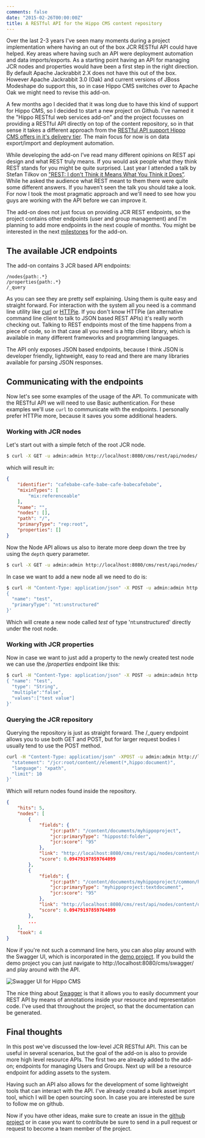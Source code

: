 ```yaml
---
comments: false
date: "2015-02-26T00:00:00Z"
title: A RESTful API for the Hippo CMS content repository
---
```


Over the last 2-3 years I've seen many moments during a project implementation where having an out of the box JCR RESTful API could have helped. Key areas where having such an API were deployment automation and data imports/exports. As a starting point having an API for managing JCR nodes and properties would have been a first step in the right direction. By default Apache Jackrabbit 2.X does not have this out of the box. However Apache Jackrabbit 3.0 (Oak) and current versions of JBoss Modeshape do support this, so in case Hippo CMS switches over to Apache Oak we might need to revise this add-on.

A few months ago I decided that it was long due to have this kind of support for Hippo CMS, so I decided to start a new project on Github. I’ve named it the "Hippo RESTful web services add-on” and the project focusses on providing a RESTful API directly on top of the content repository, so in that sense it takes a different approach from the [RESTful API support Hippo CMS offers in it's delivery tier](http://www.onehippo.org/library/concepts/rest/restful-jax-rs-component-support-in-hst-2.html). The main focus for now is on data export/import and deployment automation.

While developing the add-on I’ve read many different opinions on REST api design and what REST truly means. If you would ask people what they think REST stands for you might be quite surprised. Last year I attended a talk by Stefan Tilkov on ["REST: I don't Think it Means What You Think it Does”](https://www.youtube.com/watch?v=pspy1H6A3FM). While he asked the audience what REST meant to them there were quite some different answers. If you haven’t seen the talk you should take a look. For now I took the most pragmatic approach and we'll need to see how you guys are working with the API before we can improve it.

The add-on does not just focus on providing JCR REST endpoints, so the project contains other endpoints (user and group management) and I'm planning to add more endpoints in the next couple of months. You might be interested in the next [milestones](https://github.com/jreijn/hippo-addon-restful-webservices/milestones) for the add-on.

## The available JCR endpoints

The add-on contains 3 JCR based API endpoints:

```
/nodes{path:.*}
/properties{path:.*}
/_query
```  

As you can see they are pretty self explaining. Using them is quite easy and straight forward. For interaction with the system all you need is a command line utility like [curl](http://en.wikipedia.org/wiki/CURL) or [HTTPie](http://httpie.org). If you don't know HTTPie (an alternative command line client to talk to JSON based REST APIs) it's really worth checking out. Talking to REST endpoints most of the time happens from a piece of code, so in that case all you need is a http client library, which is available in many different frameworks and programming languages.

The API only exposes JSON based endpoints, because I think JSON is developer friendly, lightweight, easy to read and there are many libraries available for parsing JSON responses.

## Communicating with the endpoints

Now let's see some examples of the usage of the API. To communicate with the RESTful API we will need to use Basic authentication. For these examples we'll use ``curl`` to communicate with the endpoints. I personally prefer HTTPie more, because it saves you some additional headers.

### Working with JCR nodes
Let's start out with a simple fetch of the root JCR node.

``` bash
$ curl -X GET -u admin:admin http://localhost:8080/cms/rest/api/nodes/
```

which will result in:

``` json
{
    "identifier": "cafebabe-cafe-babe-cafe-babecafebabe",
    "mixinTypes": [
        "mix:referenceable"
    ],
    "name": "",
    "nodes": [],
    "path": "/",
    "primaryType": "rep:root",
    "properties": []
}
```

Now the Node API allows us also to iterate more deep down the tree by using the ``depth`` query parameter.

``` bash
$ curl -X GET -u admin:admin http://localhost:8080/cms/rest/api/nodes/?depth=1
```

In case we want to add a new node all we need to do is:

``` bash
$ curl -H "Content-Type: application/json" -X POST -u admin:admin http://localhost:8080/cms/rest/api/nodes/ -d '
{
  "name": "test",
  "primaryType": "nt:unstructured"
}'
````

Which will create a new node called _test_ of type 'nt:unstructured' directly under the root node.

### Working with JCR properties

Now in case we want to just add a property to the newly created test node we can use the _/properties_ endpoint like this:

``` bash
$ curl -H "Content-Type: application/json" -X POST -u admin:admin http://localhost:8080/cms/rest/api/properties/test -d '
{ "name": "test",
  "type": "String",
  "multiple":"false",
  "values":["test value"]
}'
```

### Querying the JCR repository

Querying the repository is just as straight forward. The /_query endpoint allows you to use both GET and POST, but for larger request bodies I usually tend to use the POST method.

``` bash
curl -H "Content-Type: application/json" -XPOST -u admin:admin http://localhost:8080/cms/rest/api/_query -d '{
  "statement": "/jcr:root/content//element(*,hippo:document)",
  "language": "xpath",
  "limit": 10
}'
```

Which will return nodes found inside the repository.

``` json
{
    "hits": 5,
    "nodes": [
        {
            "fields": {
                "jcr:path": "/content/documents/myhippoproject",
                "jcr:primaryType": "hippostd:folder",
                "jcr:score": "95"
            },
            "link": "http://localhost:8080/cms/rest/api/nodes/content/documents/myhippoproject",
            "score": 0.09479197859764099
        },
        {
            "fields": {
                "jcr:path": "/content/documents/myhippoproject/common/homepage/homepage",
                "jcr:primaryType": "myhippoproject:textdocument",
                "jcr:score": "95"
            },
            "link": "http://localhost:8080/cms/rest/api/nodes/content/documents/myhippoproject/common/homepage/homepage",
            "score": 0.09479197859764099
        },
        ...
    ],
    "took": 4
}

```

Now if you're not such a command line hero, you can also play around with the Swagger UI, which is incorporated in the [demo project](https://github.com/jreijn/hippo-addon-restful-webservices-demo). If you build the demo project you can just navigate to http://localhost:8080/cms/swagger/ and play around with the API.

![Swagger UI for Hippo CMS](/assets/rest/swagger-rest-api.png)

The nice thing about [Swagger](http://swagger.io/) is that it allows you to easily documment your REST API by means of annotations inside your resource and representation code. I've used that throughout the project, so that the documentation can be generated.

## Final thoughts

In this post we've discussed the low-level JCR RESTful API. This can be useful in several scenarios, but the goal of the add-on is also to provide more high level resource APIs. The first two are already added to the add-on; endpoints for managing Users and Groups. Next up will be a resource endpoint for adding assets to the system.

Having such an API also allows for the development of some lightweight tools that can interact with the API. I've already created a bulk asset import tool, which I will be open sourcing soon. In case you are interested be sure to follow me on github.

Now if you have other ideas, make sure to create an issue in the [github project](https://github.com/jreijn/hippo-addon-restful-webservices/) or in case you want to contribute be sure to send in a pull request or request to become a team member of the project.
